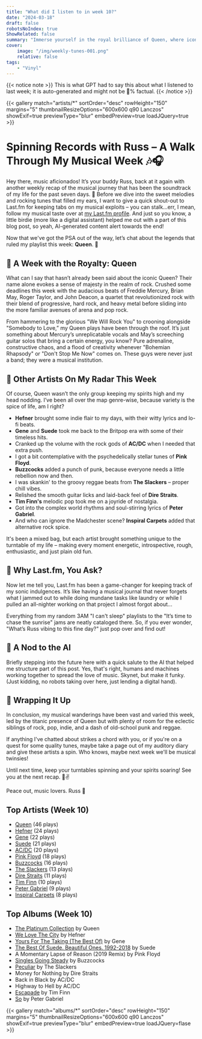 ```yaml
---
title: "What did I listen to in week 10?"
date: "2024-03-18"
draft: false
robotsNoIndex: true
ShowRelated: false
summary: "Immerse yourself in the royal brilliance of Queen, where iconic riffs meet Freddie Mercury's"
cover:
    image: "/img/weekly-tunes-001.png"
    relative: false
tags:
    - "Vinyl"
---
```


{{< notice note >}}
This is what GPT had to say this about what I listened to last week; it is auto-generated and might not be 💯% factual.
{{< /notice >}}

{{< gallery match="artists/*" sortOrder="desc" rowHeight="150" margins="5" thumbnailResizeOptions="600x600 q90 Lanczos" showExif=true previewType="blur" embedPreview=true loadJQuery=true >}}

# Spinning Records with Russ – A Walk Through My Musical Week 🎶🎧

Hey there, music aficionados! It’s your buddy Russ, back at it again with another weekly recap of the musical journey that has been the soundtrack of my life for the past seven days. 🕺 Before we dive into the sweet melodies and rocking tunes that filled my ears, I want to give a quick shout-out to Last.fm for keeping tabs on my musical exploits – you can stalk...err, I mean, follow my musical taste over at [my Last.fm profile](https://www.last.fm/user/RussMckendrick). And just so you know, a little birdie (more like a digital assistant) helped me out with a part of this blog post, so yeah, AI-generated content alert towards the end! 

Now that we've got the PSA out of the way, let’s chat about the legends that ruled my playlist this week: **Queen**. 👑

## 🥁 A Week with the Royalty: Queen

What can I say that hasn’t already been said about the iconic Queen? Their name alone evokes a sense of majesty in the realm of rock. Crushed some deadlines this week with the audacious beats of Freddie Mercury, Brian May, Roger Taylor, and John Deacon, a quartet that revolutionized rock with their blend of progressive, hard rock, and heavy metal before sliding into the more familiar avenues of arena and pop rock.

From hammering to the glorious "We Will Rock You" to crooning alongside "Somebody to Love,” my Queen plays have been through the roof. It’s just something about Mercury’s unreplicatable vocals and May’s screeching guitar solos that bring a certain energy, you know? Pure adrenaline, constructive chaos, and a flood of creativity whenever "Bohemian Rhapsody" or "Don't Stop Me Now" comes on. These guys were never just a band; they were a musical institution.

## 🎸 Other Artists On My Radar This Week

Of course, Queen wasn’t the only group keeping my spirits high and my head nodding. I’ve been all over the map genre-wise, because variety is the spice of life, am I right?

- **Hefner** brought some indie flair to my days, with their witty lyrics and lo-fi beats.
- **Gene** and **Suede** took me back to the Britpop era with some of their timeless hits.
- Cranked up the volume with the rock gods of **AC/DC** when I needed that extra push.
- I got a bit contemplative with the psychedelically stellar tunes of **Pink Floyd**.
- **Buzzcocks** added a punch of punk, because everyone needs a little rebellion now and then.
- I was skankin' to the groovy reggae beats from **The Slackers** – proper chill vibes.
- Relished the smooth guitar licks and laid-back feel of **Dire Straits**.
- **Tim Finn's** melodic pop took me on a joyride of nostalgia.
- Got into the complex world rhythms and soul-stirring lyrics of **Peter Gabriel**.
- And who can ignore the Madchester scene? **Inspiral Carpets** added that alternative rock spice.

It's been a mixed bag, but each artist brought something unique to the turntable of my life – making every moment energetic, introspective, rough, enthusiastic, and just plain old fun.

## 🎼 Why Last.fm, You Ask?

Now let me tell you, Last.fm has been a game-changer for keeping track of my sonic indulgences. It’s like having a musical journal that never forgets what I jammed out to while doing mundane tasks like laundry or while I pulled an all-nighter working on that project I almost forgot about...

Everything from my random 3AM "I can't sleep" playlists to the "It’s time to chase the sunrise" jams are neatly cataloged there. So, if you ever wonder, "What’s Russ vibing to this fine day?" just pop over and find out! 

## 🤖 A Nod to the AI

Briefly stepping into the future here with a quick salute to the AI that helped me structure part of this post. Yes, that's right, humans and machines working together to spread the love of music. Skynet, but make it funky. (Just kidding, no robots taking over here, just lending a digital hand).

## 🌟 Wrapping It Up

In conclusion, my musical wanderings have been vast and varied this week, led by the titanic presence of Queen but with plenty of room for the eclectic siblings of rock, pop, indie, and a dash of old-school punk and reggae.

If anything I've chatted about strikes a chord with you, or if you're on a quest for some quality tunes, maybe take a page out of my auditory diary and give these artists a spin. Who knows, maybe next week we'll be musical twinsies!

Until next time, keep your turntables spinning and your spirits soaring! See you at the next recap. 🎵✌️

Peace out, music lovers. 
Russ 🎸

## Top Artists (Week 10)

- [Queen](https://www.mckendrick.rocks/artist/queen/) (46 plays)
- [Hefner](https://www.mckendrick.rocks/artist/hefner/) (24 plays)
- [Gene](https://www.mckendrick.rocks/artist/gene/) (22 plays)
- [Suede](https://www.mckendrick.rocks/artist/suede/) (21 plays)
- [AC/DC](https://www.mckendrick.rocks/artist/ac/dc/) (20 plays)
- [Pink Floyd](https://www.mckendrick.rocks/artist/pink-floyd/) (18 plays)
- [Buzzcocks](https://www.mckendrick.rocks/artist/buzzcocks/) (16 plays)
- [The Slackers](https://www.mckendrick.rocks/artist/the-slackers/) (13 plays)
- [Dire Straits](https://www.mckendrick.rocks/artist/dire-straits/) (11 plays)
- [Tim Finn](https://www.mckendrick.rocks/artist/tim-finn/) (10 plays)
- [Peter Gabriel](https://www.mckendrick.rocks/artist/peter-gabriel/) (9 plays)
- [Inspiral Carpets](https://www.mckendrick.rocks/artist/inspiral-carpets/) (8 plays)


## Top Albums (Week 10)

- [The Platinum Collection](https://www.mckendrick.rocks/albums/the-platinum-collection-23601854/) by Queen
- [We Love The City](https://www.mckendrick.rocks/albums/we-love-the-city-21297037/) by Hefner
- [Yours For The Taking (The Best Of)](https://www.mckendrick.rocks/albums/yours-for-the-taking-the-best-of-15778008/) by Gene
- [The Best Of Suede. Beautiful Ones. 1992-2018](https://www.mckendrick.rocks/albums/the-best-of-suede-beautiful-ones-1992-2018-16073517/) by Suede
- A Momentary Lapse of Reason (2019 Remix) by Pink Floyd
- [Singles Going Steady](https://www.mckendrick.rocks/albums/singles-going-steady-30026605/) by Buzzcocks
- [Peculiar](https://www.mckendrick.rocks/albums/peculiar-13689689/) by The Slackers
- Money for Nothing by Dire Straits
- Back in Black by AC/DC
- Highway to Hell by AC/DC
- [Escapade](https://www.mckendrick.rocks/albums/escapade-2733922/) by Tim Finn
- [So](https://www.mckendrick.rocks/albums/so-379036/) by Peter Gabriel


{{< gallery match="albums/*" sortOrder="desc" rowHeight="150" margins="5" thumbnailResizeOptions="600x600 q90 Lanczos" showExif=true previewType="blur" embedPreview=true loadJQuery=flase >}}